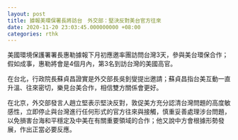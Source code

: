```yaml
---
layout: post
title: 據報美環保署長將訪台　外交部：堅決反對美台官方往來
date: 2020-11-20 23:03:45.000000000 +08:00
categories: rthk
---
```


美國環境保護署署長惠勒據報下月初應邀率團訪問台灣3天，參與美台環保合作；假如成事，惠勒將會是4個月內，第3名到訪台灣的美國高官。

在台北，行政院長蘇貞昌證實是外交部長吳釗燮提出邀請；蘇貞昌指台美互動一直升溫、往來密切，樂見台美合作，相信雙方關係會更好。

在北京，外交部發言人趙立堅表示堅決反對，敦促美方充分認清台灣問題的高度敏感性，立即停止與台灣進行任何形式的官方往來與接觸，慎重妥善處理涉台問題，以免損害台海和平穩定及中美在有關重要領域的合作；他又說中方會根據形勢發展，作出正當必要反應。
